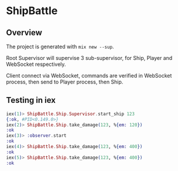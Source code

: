 # ShipBattle

## Overview

The project is generated with `mix new --sup`.

Root Supervisor will supervise 3 sub-supervisor, for Ship, Player and WebSocket respectively.

Client connect via WebSocket, commands are verified in WebSocket process, then send to Player process, then Ship.

## Testing in iex

```elixir
iex(1)> ShipBattle.Ship.Supervisor.start_ship 123
{:ok, #PID<0.149.0>}
iex(2)> ShipBattle.Ship.take_damage(123, %{em: 120})
:ok
iex(3)> :observer.start
:ok
iex(4)> ShipBattle.Ship.take_damage(123, %{em: 400})
:ok
iex(5)> ShipBattle.Ship.take_damage(123, %{em: 400})
:ok
```
